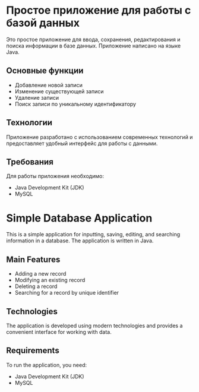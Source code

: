 # Простое приложение для работы с базой данных

Это простое приложение для ввода, сохранения, редактирования и поиска информации в базе данных. Приложение написано на языке Java.

## Основные функции

- Добавление новой записи
- Изменение существующей записи
- Удаление записи
- Поиск записи по уникальному идентификатору

## Технологии

Приложение разработано с использованием современных технологий и предоставляет удобный интерфейс для работы с данными.

## Требования

Для работы приложения необходимо:

- Java Development Kit (JDK)
- MySQL



# Simple Database Application

This is a simple application for inputting, saving, editing, and searching information in a database. The application is written in Java.

## Main Features

- Adding a new record
- Modifying an existing record
- Deleting a record
- Searching for a record by unique identifier

## Technologies

The application is developed using modern technologies and provides a convenient interface for working with data.

## Requirements

To run the application, you need:

- Java Development Kit (JDK)
- MySQL
